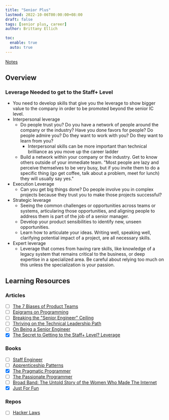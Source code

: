 ```yaml
---
title: "Senior Plus"
lastmod: 2022-10-06T00:00:00+08:00
draft: false
tags: [senior plus, career]
author: Brittany Ellich

toc:
  enable: true
  auto: true
---
```


[Notes](../../notes)

## Overview

### Leverage Needed to get to the Staff+ Level

* You need to develop skills that give you the leverage to show bigger value to the company in order to be promoted beyond the senior IC level.
* Interpersonal leverage
  * Do people trust you? Do you have a network of people around the company or the industry? Have you done favors for people? Do people admire you? Do they want to work with you? Do they want to learn from you?
    * Interpersonal skills can be more important than technical brilliance as you move up the career ladder
  * Build a network within your company or the industry. Get to know others outside of your immediate team. "Most people are lazy and perceive themselves to be very busy, but if you invite them to do a specific thing (go get coffee, talk about a problem, meet for lunch) they will usually say yes."
* Execution Leverage
  * Can you get big things done? Do people involve you in complex projects because they trust you to make those projects successful?
* Strategic leverage
  * Seeing the common challenges or opportunities across teams or systems, articularing those opportunities, and aligning people to address them is part of the job of a senior manager.
  * Develop your product sensibilities to identify new, unseen opportunities.
  * Learn how to articulate your ideas. Writing well, speaking well, clarifying potential impact of a project, are all necessary skills.
* Expert leverage
  * Leverage that comes from having rare skills, like knowledge of a legacy system that remains critical to the business, or deep expertise in a specialized area. Be careful about relying too much on this unless the specialization is your passion.

## Learning Resources

### Articles

* [ ] [The 7 Biases of Product Teams](https://www.linkedin.com/pulse/why-products-dont-succeed-7-biases-product-teams-shreyas-doshi/)
* [ ] [Epigrams on Programming](http://pu.inf.uni-tuebingen.de/users/klaeren/epigrams.html)
* [ ] [Breaking the "Senior Engineer" Ceiling](https://dev.to/theburningmonk/breaking-the-senior-developer-ceiling-bj2)
* [ ] [Thriving on the Technical Leadership Path](https://keavy.com/work/thriving-on-the-technical-leadership-path/)
* [ ] [On Being a Senior Engineer](https://www.kitchensoap.com/2012/10/25/on-being-a-senior-engineer/)
* [x] [The Secret to Getting to the Staff+ Level? Leverage](https://leaddev.com/career-paths-progression-promotion/secret-getting-staff-level-leverage)

### Books

* [ ] [Staff Engineer](https://staffeng.com/book)
* [ ] [Apprenticeship Patterns](https://learning.oreilly.com/library/view/apprenticeship-patterns/9780596806842/?sso_link=yes&sso_link_from=Microsoft-Prod)
* [x] [The Pragmatic Programmer](https://www.amazon.com/Pragmatic-Programmer-journey-mastery-Anniversary-ebook/dp/B07VRS84D1/ref=sr_1_1?crid=3FEN70U6XQ9IU&amp;keywords=the+pragmatic+programmer&amp;qid=1665417122&amp;qu=eyJxc2MiOiIyLjIyIiwicXNhIjoiMS43MiIsInFzcCI6IjEuNzIifQ%253D%253D&amp;s=books&amp;sprefix=the+pragmatic+programme%252Cstripbooks%252C141&amp;sr=1-1&_encoding=UTF8&tag=brittanyellich-20&linkCode=ur2&linkId=354795c8d4794a6dedcbb2ce115e2437&camp=1789&creative=9325)
* [ ] [The Passionate Programmer](https://www.amazon.com/Passionate-Programmer-Remarkable-Development-Pragmatic/dp/1934356344/ref=sr_1_1?crid=387OU11INNYKJ&amp;keywords=the+passionate+programmer&amp;qid=1665417148&amp;qu=eyJxc2MiOiIxLjA5IiwicXNhIjoiMC43NiIsInFzcCI6IjAuODYifQ%253D%253D&amp;s=books&amp;sprefix=the+passionate+programme%252Cstripbooks%252C139&amp;sr=1-1&_encoding=UTF8&tag=brittanyellich-20&linkCode=ur2&linkId=a618a97eb981df35d764538078f42d4d&camp=1789&creative=9325)
* [ ] [Broad Band: The Untold Story of the Women Who Made The Internet](https://www.amazon.com/Broad-Band-Untold-Story-Internet-ebook/dp/B074DGKWRG/ref=sr_1_1?crid=1T3RMZKA7YUB5&amp;keywords=broad+band+the+untold+story+of+the+women+who+made+the+internet&amp;qid=1665417174&amp;qu=eyJxc2MiOiIxLjQ5IiwicXNhIjoiMS4zNCIsInFzcCI6IjEuMjkifQ%253D%253D&amp;s=books&amp;sprefix=broad+band+the+untold%252Cstripbooks%252C133&amp;sr=1-1&_encoding=UTF8&tag=brittanyellich-20&linkCode=ur2&linkId=d142816f2edc910dbadd9ff4c0efd9d3&camp=1789&creative=9325)
* [x] [Just For Fun](https://www.amazon.com/Just-Fun-Story-Accidental-Revolutionary/dp/0066620732/ref=sr_1_5?crid=J4YGTHXYYJE5&amp;keywords=just+for+fun+book&amp;qid=1665417196&amp;qu=eyJxc2MiOiIxLjQ2IiwicXNhIjoiMS4wOSIsInFzcCI6IjAuNjUifQ%253D%253D&amp;s=books&amp;sprefix=just+for+fun+bo%252Cstripbooks%252C141&amp;sr=1-5&_encoding=UTF8&tag=brittanyellich-20&linkCode=ur2&linkId=75bed181b374671ff41ba6554ba6aeed&camp=1789&creative=9325)

### Repos

* [ ] [Hacker Laws](https://github.com/dwmkerr/hacker-laws)
